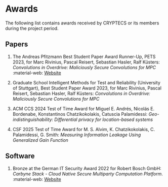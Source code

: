 # Awards

The following list contains awards received by CRYPTECS or its members during the project period.

## Papers

1. The Andreas Pfitzmann Best Student Paper Award Runner-Up, PETS 2023, for Marc Rivinius, Pascal Reisert, Sebastian Hasler, Ralf Küsters: _Convolutions in Overdrive: Maliciously Secure Convolutions for MPC_<br>
:material-web: [Website](https://petsymposium.org/student-paper-award.php)

1. Graduate School Intelligent Methods for Test and Reliability (University of Stuttgart), Best Student Paper Award 2023, for Marc Rivinius, Pascal Reisert, Sebastian Hasler, Ralf Küsters: _Convolutions in Overdrive: Maliciously Secure Convolutions for MPC_

1. ACM CCS 2024 Test of Time Award for Miguel E. Andrés, Nicolás E. Bordenabe, Konstantinos Chatzikokolakis, Catuscia Palamidessi: _Geo-indistinguishability: Differential privacy for location-based systems_

1. CSF 2025 Test of Time Award for M. S. Alvim, K. Chatzikokolakis, C. Palamidessi, G. Smith: _Measuring Information Leakage Using Generalized Gain Function_

## Software

1. Bronze at the German IT Security Award 2022 for Robert Bosch GmbH: _Carbyne Stack - Cloud Native Secure Multiparty
Computation Platform_. <br>
:material-web: [Website](https://carbynestack.io)